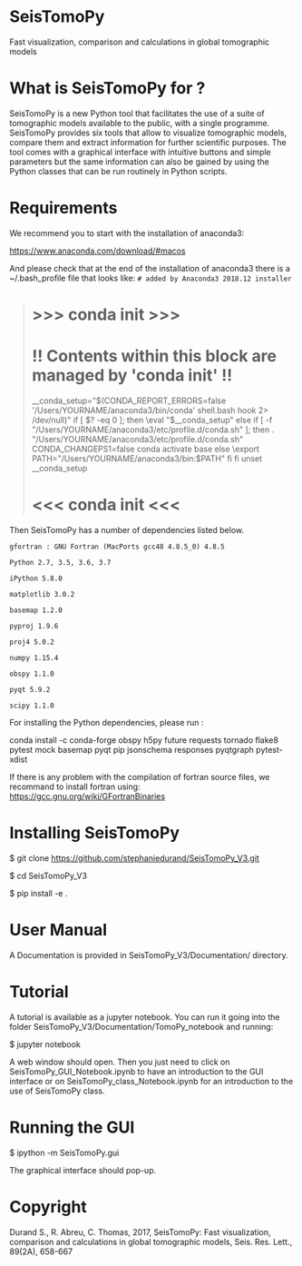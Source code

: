 # SeisTomoPy

Fast visualization, comparison and calculations in global tomographic models

# What is SeisTomoPy for ?

SeisTomoPy is a new Python tool that facilitates the use of a suite of tomographic models available to the public, with a single programme. SeisTomoPy provides six tools that allow to visualize tomographic models, compare them and extract information for further scientific purposes. The tool comes with a graphical interface with intuitive buttons and simple parameters but the same information can also be gained by using the Python classes that can be run routinely in Python scripts.

# Requirements

We recommend you to start with the installation of anaconda3:

https://www.anaconda.com/download/#macos

And please check that at the end of the installation of anaconda3 there is a ~/.bash_profile file that looks like:
```# added by Anaconda3 2018.12 installer```
># >>> conda init >>>
># !! Contents within this block are managed by 'conda init' !!
>__conda_setup="$(CONDA_REPORT_ERRORS=false '/Users/YOURNAME/anaconda3/bin/conda' shell.bash hook 2> /dev/null)"
>if [ $? -eq 0 ]; then
>    \eval "$__conda_setup"
>else
>    if [ -f "/Users/YOURNAME/anaconda3/etc/profile.d/conda.sh" ]; then
>        . "/Users/YOURNAME/anaconda3/etc/profile.d/conda.sh"
>        CONDA_CHANGEPS1=false conda activate base
>    else
>        \export PATH="/Users/YOURNAME/anaconda3/bin:$PATH"
>    fi
>fi
>unset __conda_setup
># <<< conda init <<< 

Then SeisTomoPy has a number of dependencies listed below.

    gfortran : GNU Fortran (MacPorts gcc48 4.8.5_0) 4.8.5

    Python 2.7, 3.5, 3.6, 3.7

    iPython 5.8.0

    matplotlib 3.0.2

    basemap 1.2.0

    pyproj 1.9.6
  
    proj4 5.0.2

    numpy 1.15.4

    obspy 1.1.0

    pyqt 5.9.2

    scipy 1.1.0

For installing the Python dependencies, please run :

conda install -c conda-forge obspy h5py future requests tornado flake8 pytest mock basemap pyqt pip jsonschema responses pyqtgraph pytest-xdist

If there is any problem with the compilation of fortran source files, we recommand to install fortran using:
https://gcc.gnu.org/wiki/GFortranBinaries

# Installing SeisTomoPy

$ git clone https://github.com/stephaniedurand/SeisTomoPy_V3.git

$ cd SeisTomoPy_V3

$ pip install -e .

# User Manual

A Documentation is provided in SeisTomoPy_V3/Documentation/ directory.

# Tutorial

A tutorial is available as a jupyter notebook. You can run it going into the folder SeisTomoPy_V3/Documentation/TomoPy_notebook and running:

$ jupyter notebook

A web window should open. Then you just need to click on SeisTomoPy_GUI_Notebook.ipynb to have an introduction to the GUI interface or on SeisTomoPy_class_Notebook.ipynb for an introduction to the use of SeisTomoPy class.

# Running the GUI

$ ipython -m SeisTomoPy.gui

The graphical interface should pop-up.

# Copyright

Durand S., R. Abreu, C. Thomas, 2017, SeisTomoPy: Fast visualization, comparison and calculations in global tomographic models, Seis. Res. Lett., 89(2A), 658-667
